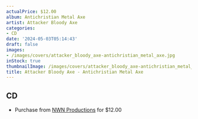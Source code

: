 ```yaml
---
actualPrice: $12.00
album: Antichristian Metal Axe
artist: Attacker Bloody Axe
categories:
- CD
date: '2024-05-03T05:14:43'
draft: false
images:
- /images/covers/attacker_bloody_axe-antichristian_metal_axe.jpg
inStock: true
thumbnailImage: /images/covers/attacker_bloody_axe-antichristian_metal_axe-thumb.jpg
title: Attacker Bloody Axe - Antichristian Metal Axe
---
```


## CD
* Purchase from [NWN Productions](http://shop.nwnprod.com/index.php?route=product/product&path=93&product_id=45471&sort=pd.name&order=ASC) for $12.00
